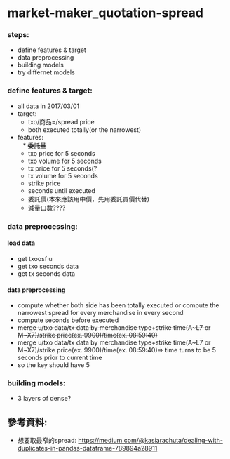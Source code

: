# market-maker_quotation-spread  
### steps:  
* define features & target
* data preprocessing
* building models
* try differnet models

### define features & target:
* all data in 2017/03/01
* target:  
    * txo/商品=/spread price  
    * both executed totally(or the narrowest)  
* features:  
    * ~~委託量~~  
    * txo price for 5 seconds
    * txo volume for 5 seconds
    * tx price for 5 seconds(?
    * tx volume for 5 seconds
    * strike price
    * seconds until executed
    * 委託價(本來應該用中價，先用委託買價代替)
    * 減量口數????
    
### data preprocessing:
#### load data
* get txoosf u
* get txo seconds data
* get tx seconds data

#### data preprocessing
* compute whether both side has been totally executed or compute the narrowest spread for every merchandise in every second
* compute seconds before executed
* ~~merge u/txo data/tx data by merchandise type+strike time(A~L7 or M~X7)/strike price(ex. 9900)/time(ex. 08:59:40)~~
* merge u/txo data/tx data by merchandise type+strike time(A~L7 or M~X7)/strike price(ex. 9900)/time(ex. 08:59:40)=> time turns to be 5 seconds prior to current time
* so the key should have 5 

### building models:
* 3 layers of dense?


## 參考資料:
* 想要取最窄的spread: https://medium.com/@kasiarachuta/dealing-with-duplicates-in-pandas-dataframe-789894a28911
